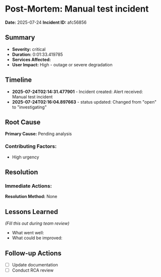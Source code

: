 # Post-Mortem: Manual test incident
**Date:** 2025-07-24
**Incident ID:** afc56856

## Summary
- **Severity:** critical
- **Duration:** 0:01:33.419785
- **Services Affected:** 
- **User Impact:** High - outage or severe degradation

## Timeline
- **2025-07-24T02:14:31.477901** - Incident created: Alert received: Manual test incident
- **2025-07-24T02:16:04.897663** - status updated: Changed from "open" to "investigating"

## Root Cause
**Primary Cause:** Pending analysis

### Contributing Factors:
- High urgency

## Resolution
### Immediate Actions:

**Resolution Method:** None

## Lessons Learned
*(Fill this out during team review)*
- What went well:
- What could be improved:

## Follow-up Actions
- [ ] Update documentation
- [ ] Conduct RCA review